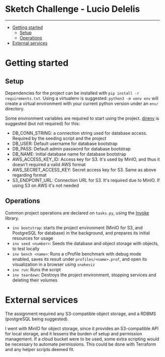 # Sketch Challenge - Lucio Delelis
---

- [Getting started](#getting-started)
  - [Setup](#setup)
  - [Operations](#operations)
- [External services](#external-services)

# Getting started
## Setup

Dependencies for the project can be installed with `pip install -r requirements.txt`. Using a virtualenv is suggested:
`python3 -m venv env` will create a virtual environment with your current python version under an `env/` directory.

Some environment variables are required to start using the project. [direnv](https://direnv.net/) is suggested (but not required) for this:

* DB_CONN_STRING: a connection string used for database access. Required by the seeding script and the project
* DB_USER: Default username for database bootstrap
* DB_PASS: Default admin password for database bootstrap
* DB_NAME: Initial database name for database bootstrap
* AWS_ACCESS_KEY_ID: Access key for S3. It's used by MinIO, and thus it doesn't required a valid AWS format
* AWS_SECRET_ACCESS_KEY: Secret access key for S3. Same as above regarding format
* S3_ENDPOINT_URL: Connection URL for S3. It's required due to MinIO. If using S3 on AWS it's not needed

## Operations

Common project operations are declared on `tasks.py`, using the [Invoke](https://www.pyinvoke.org/) library.

* `inv bootstrap`: starts the project environment (MinIO for S3, and PostgreSQL for database) in the background, and prepares its initial resources for usage
* `inv seed <number>`: Seeds the database and object storage with <number> objects, to test locally
* `inv bench <name>`: Runs a cProfile benchmark with debug mode enabled, saves its result under `profiles/<name>.prof`, and open its visualization in a browser using `snakeviz`
* `inv run`: Runs the script
* `inv teardown`: Destroys the project environment, stopping services and deleting their volumes

# External services

The assignment required any S3-compatible object storage, and a RDBMS (postgreSQL being suggested).

I went with MinIO for object storage, since it provides an S3-compatible API for local storage, and it lessens the
burden of setup and permission management. If a cloud bucket were to be used, some extra scripting would be necessary
to automate permissions. This could be done with Terraform and any helper scripts deemed fit.
